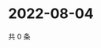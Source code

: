 # 2022-08-04

共 0 条

<!-- BEGIN WEIBO -->
<!-- 最后更新时间 Thu Aug 04 2022 12:29:18 GMT+0800 (China Standard Time) -->

<!-- END WEIBO -->
